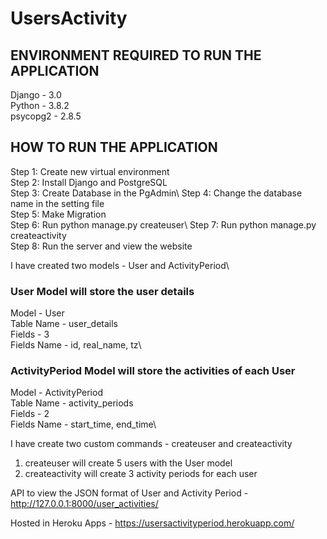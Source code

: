 # UsersActivity


## ENVIRONMENT REQUIRED TO RUN THE APPLICATION
Django - 3.0\
Python - 3.8.2\
psycopg2 - 2.8.5

## HOW TO RUN THE APPLICATION
Step 1: Create new virtual environment\
Step 2: Install Django and PostgreSQL\
Step 3: Create Database in the PgAdmin\ 
Step 4: Change the database name in the setting file\
Step 5: Make Migration\
Step 6: Run python manage.py createuser\ 
Step 7: Run python manage.py createactivity\
Step 8: Run the server and view the website

I have created two models - User and ActivityPeriod\
### User Model will store the user details
Model - User\
Table Name - user_details\
Fields - 3\
Fields Name - id, real_name, tz\

### ActivityPeriod Model will store the activities of each User
Model - ActivityPeriod\
Table Name - activity_periods\
Fields - 2\
Fields Name - start_time, end_time\

I have create two custom commands - createuser and createactivity
1. createuser will create 5 users with the User model
2. createactivity will create 3 activity periods for each user

API to view the JSON format of User and Activity Period - http://127.0.0.1:8000/user_activities/

Hosted in Heroku Apps - https://usersactivityperiod.herokuapp.com/





